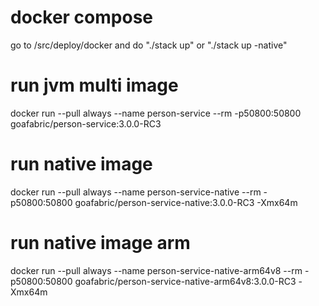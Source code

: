# docker compose
go to /src/deploy/docker and do "./stack up" or "./stack up -native"

# run jvm multi image
docker run --pull always --name person-service --rm -p50800:50800 goafabric/person-service:3.0.0-RC3

# run native image
docker run --pull always --name person-service-native --rm -p50800:50800 goafabric/person-service-native:3.0.0-RC3 -Xmx64m

# run native image arm
docker run --pull always --name person-service-native-arm64v8 --rm -p50800:50800 goafabric/person-service-native-arm64v8:3.0.0-RC3 -Xmx64m
